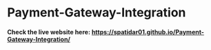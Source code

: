# Payment-Gateway-Integration
#### Check the live website here: https://spatidar01.github.io/Payment-Gateway-Integration/
